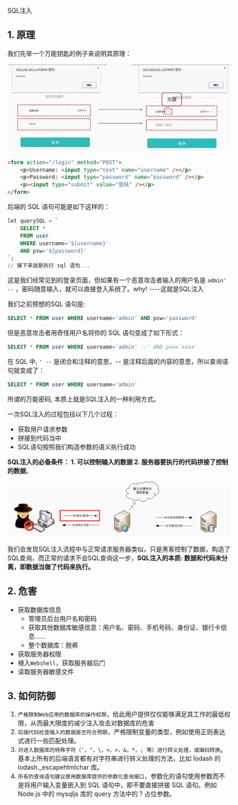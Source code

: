 <div class="title">SQL注入</div>

## 1. 原理

我们先举一个万能钥匙的例子来说明其原理：

![](../img/img22.png )

```html
<form action="/login" method="POST">
    <p>Username: <input type="text" name="username" /></p>
    <p>Password: <input type="password" name="password" /></p>
    <p><input type="submit" value="登陆" /></p>
</form>
```

后端的 SQL 语句可能是如下这样的：

```sql
let querySQL = `
    SELECT *
    FROM user
    WHERE username='${username}'
    AND psw='${password}'
`;
// 接下来就是执行 sql 语句...
```

这是我们经常见到的登录页面，但如果有一个恶意攻击者输入的用户名是 `admin' --` ，密码随意输入，就可以直接登入系统了。why! ----这就是SQL注入

我们之前预想的SQL 语句是:

```sql
SELECT * FROM user WHERE username='admin' AND psw='password'
```

但是恶意攻击者用奇怪用户名将你的 SQL 语句变成了如下形式：

```sql
SELECT * FROM user WHERE username='admin' --' AND psw='xxxx'
```

在 SQL 中, `' --` 是闭合和注释的意思，-- 是注释后面的内容的意思，所以查询语句就变成了：

```sql
SELECT * FROM user WHERE username='admin'
```

所谓的万能密码, 本质上就是SQL注入的一种利用方式。

一次SQL注入的过程包括以下几个过程：

* 获取用户请求参数
* 拼接到代码当中
* SQL语句按照我们构造参数的语义执行成功

**SQL注入的必备条件： 1. 可以控制输入的数据 2. 服务器要执行的代码拼接了控制的数据**。

![](../img/img23.png )

我们会发现SQL注入流程中与正常请求服务器类似，只是黑客控制了数据，构造了SQL查询，而正常的请求不会SQL查询这一步，**SQL注入的本质: 数据和代码未分离，即数据当做了代码来执行。**

## 2. 危害

* 获取数据库信息
  + 管理员后台用户名和密码
  + 获取其他数据库敏感信息：用户名、密码、手机号码、身份证、银行卡信息……
  + 整个数据库：脱裤
* 获取服务器权限
* 植入`Webshell`，获取服务器后门
* 读取服务器敏感文件

## 3. 如何防御

1. `严格限制Web应用的数据库的操作权限`，给此用户提供仅仅能够满足其工作的最低权限，从而最大限度的减少注入攻击对数据库的危害
1. `后端代码检查输入的数据是否符合预期`，严格限制变量的类型，例如使用正则表达式进行一些匹配处理。
1. `对进入数据库的特殊字符（'，"，\，<，>，&，*，; 等）进行转义处理，或编码转换`。基本上所有的后端语言都有对字符串进行转义处理的方法，比如 lodash 的 lodash._escapehtmlchar 库。
1. `所有的查询语句建议使用数据库提供的参数化查询接口`，参数化的语句使用参数而不是将用户输入变量嵌入到 SQL 语句中，即不要直接拼接 SQL 语句。例如 Node.js 中的 mysqljs 库的 query 方法中的 ? 占位参数。

